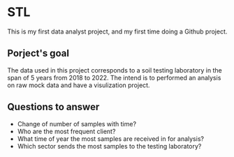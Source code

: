 # STL

This is my first data analyst project, and my first time doing a Github project. 

## Porject's goal

The data used in this project corresponds to a soil testing laboratory in the span of 5 years from 2018 to 2022.  The intend is to performed an analysis on raw mock data and have a visulization project.

## Questions to answer

* Change of number of samples with time?
* Who are the most frequent client?
* What time of year the most samples are received in for analysis?
* Which sector sends the most samples to the testing laboratory?


